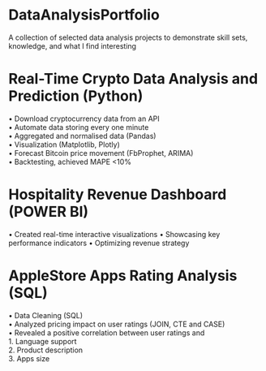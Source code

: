 # DataAnalysisPortfolio
A collection of selected data analysis projects to demonstrate skill sets, knowledge, and what I find interesting

# Real-Time Crypto Data Analysis and Prediction (Python)
•	Download cryptocurrency data from an API  
•   Automate data storing every one minute  
•   Aggregated and normalised data (Pandas)  
•	Visualization (Matplotlib, Plotly)  
•	Forecast Bitcoin price movement (FbProphet, ARIMA)  
•	Backtesting, achieved MAPE <10%  

# Hospitality Revenue Dashboard (POWER BI)
•	Created real-time interactive visualizations 
•   Showcasing key performance indicators
• Optimizing revenue strategy  

# AppleStore Apps Rating Analysis (SQL)
•	Data Cleaning (SQL)  
•	Analyzed pricing impact on user ratings (JOIN, CTE and CASE)  
•	Revealed a positive correlation between user ratings and  
            1. Language support  
            2. Product description  
            3. Apps size  


